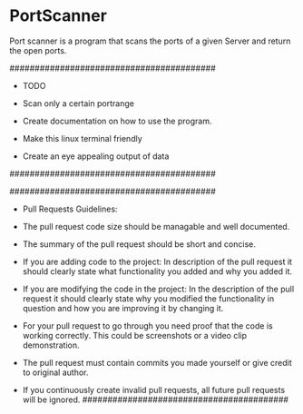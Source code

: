 # PortScanner
 
 Port scanner is a program that scans the ports of a given Server and return the open ports. 
 
 
 #########################################
 - TODO 
 
 - Scan only a certain portrange
 - Create documentation on how to use
   the program. 
 - Make this linux terminal friendly
 - Create an eye appealing output of data
 
 #########################################
 
 
 #########################################
 - Pull Requests Guidelines:
 
 - The pull request code size should be 
   managable and well documented.
    
 - The summary of the pull request should 
   be short and concise.
   
 - If you are adding code to the project:
   In description of the pull request it 
   should clearly state what functionality
   you added and why you added it.
   
 - If you are modifying the code in the 
   project:
   In the description of the pull request 
   it should clearly state why you modified
   the functionality in question and how 
   you are improving it by changing it. 
   
 - For your pull request to go through
   you need proof that the code is working
   correctly. This could be screenshots 
   or a video clip demonstration. 
   
 - The pull request must contain commits 
   you made yourself or give credit to
   original author.
 
 - If you continuously create invalid 
   pull requests, all future pull requests
   will be ignored. 
 #########################################
